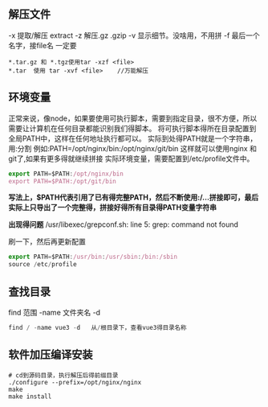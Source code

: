 ## 解压文件

-x 提取/解压 extract
-z 解压.gz .gzip
-v 显示细节。没啥用，不用拼
-f 最后一个名字，接file名 一定要

```shell
*.tar.gz 和 *.tgz使用tar -xzf <file>
*.tar  使用 tar -xvf <file>    //万能解压
```

## 环境变量

正常来说，像node，如果要使用可执行脚本，需要到指定目录，很不方便，所以需要让计算机在任何目录都能识别我们得脚本。
将可执行脚本得所在目录配置到全局PATH中，这样在任何地址执行都可以。
实际到处得PATH就是一个字符串，用:分割
例如:PATH=/opt/nginx/bin:/opt/nginx/git/bin
这样就可以使用nginx 和 git了,如果有更多得就继续拼接
实际环境变量，需要配置到/etc/profile文件中。

```js
export PATH=$PATH:/opt/nginx/bin
export PATH=$PATH:/opt/git/bin
```

**写法上，$PATH代表引用了已有得完整PATH，然后不断使用:/...拼接即可，最后实际上只导出了一个完整得，拼接好得所有目录得PATH变量字符串**  

**出现得问题**
/usr/libexec/grepconf.sh: line 5: grep: command not found

刷一下，然后再更新配置

```js
export PATH=$PATH:/usr/bin:/usr/sbin:/bin:/sbin
source /etc/profile
```


## 查找目录

find 范围 -name 文件夹名 -d

```js
find / -name vue3 -d   从/根目录下，查看vue3得目录名称
```

## 软件加压编译安装

```JS
# cd到源码目录，执行解压后得前缀目录
./configure --prefix=/opt/nginx/nginx
make 
make install
```
